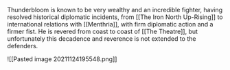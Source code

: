 Thunderbloom is known to be very wealthy and an incredible fighter, having resolved historical diplomatic incidents, from [[The Iron North Up-Rising]] to international relations with [[Menthria]], with firm diplomatic action and a firmer fist. He is revered from coast to coast of [[The Theatre]], but unfortunately this decadence and reverence is not extended to the defenders.

![[Pasted image 20211124195548.png]]